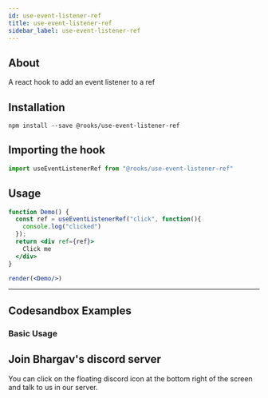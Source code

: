```yaml
---
id: use-event-listener-ref
title: use-event-listener-ref
sidebar_label: use-event-listener-ref
---
```



    

## About

A react hook to add an event listener to a ref

[//]: # "Main"

## Installation

    npm install --save @rooks/use-event-listener-ref

## Importing the hook

```javascript
import useEventListenerRef from "@rooks/use-event-listener-ref"
```

## Usage

```jsx
function Demo() {
  const ref = useEventListenerRef("click", function(){
    console.log("clicked")
  });
  return <div ref={ref}>
    Click me
  </div>
}

render(<Demo/>)
```


---

## Codesandbox Examples

### Basic Usage    



## Join Bhargav's discord server
You can click on the floating discord icon at the bottom right of the screen and talk to us in our server.

    